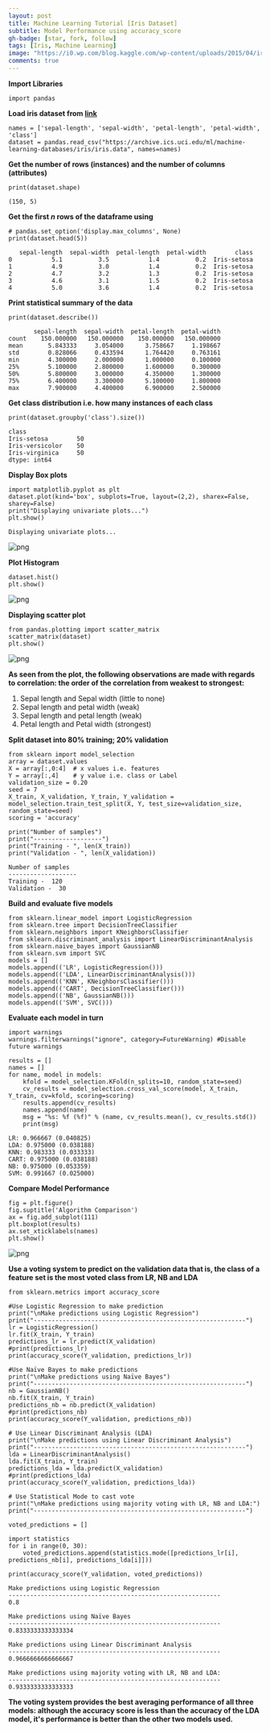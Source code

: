 ```yaml
---
layout: post
title: Machine Learning Tutorial [Iris Dataset]
subtitle: Model Performance using accuracy_score
gh-badge: [star, fork, follow]
tags: [Iris, Machine Learning]
image: "https://i0.wp.com/blog.kaggle.com/wp-content/uploads/2015/04/iris_petal_sepal.png"
comments: true
---
```


**Import Libraries**


```
import pandas
```

**Load iris dataset from [link](https://archive.ics.uci.edu/ml/machine-learning-databases/iris/iris.data)**


```
names = ['sepal-length', 'sepal-width', 'petal-length', 'petal-width', 'class']
dataset = pandas.read_csv("https://archive.ics.uci.edu/ml/machine-learning-databases/iris/iris.data", names=names)
```

**Get the number of rows (instances) and the number of columns (attributes)**





```
print(dataset.shape)
```

    (150, 5)
    

**Get the first _n_ rows of the dataframe using**


```
# pandas.set_option('display.max_columns', None) 
print(dataset.head(5))
```

       sepal-length  sepal-width  petal-length  petal-width        class
    0           5.1          3.5           1.4          0.2  Iris-setosa
    1           4.9          3.0           1.4          0.2  Iris-setosa
    2           4.7          3.2           1.3          0.2  Iris-setosa
    3           4.6          3.1           1.5          0.2  Iris-setosa
    4           5.0          3.6           1.4          0.2  Iris-setosa
    

**Print statistical summary of the data**



```
print(dataset.describe())
```

           sepal-length  sepal-width  petal-length  petal-width
    count    150.000000   150.000000    150.000000   150.000000
    mean       5.843333     3.054000      3.758667     1.198667
    std        0.828066     0.433594      1.764420     0.763161
    min        4.300000     2.000000      1.000000     0.100000
    25%        5.100000     2.800000      1.600000     0.300000
    50%        5.800000     3.000000      4.350000     1.300000
    75%        6.400000     3.300000      5.100000     1.800000
    max        7.900000     4.400000      6.900000     2.500000
    

**Get class distribution i.e. how many instances of each class**


```
print(dataset.groupby('class').size())
```

    class
    Iris-setosa        50
    Iris-versicolor    50
    Iris-virginica     50
    dtype: int64
    

**Display Box plots**


```
import matplotlib.pyplot as plt
dataset.plot(kind='box', subplots=True, layout=(2,2), sharex=False, sharey=False)
print("Displaying univariate plots...")
plt.show()
```

    Displaying univariate plots...
    


![png](https://github.com/emichris/emichris.github.io/blob/master/img/Iris_Data_14_1.png?raw=true)


**Plot Histogram**


```
dataset.hist()
plt.show()
```


![png](https://github.com/emichris/emichris.github.io/blob/master/img/Iris_Data_16_0.png?raw=true)


**Displaying scatter plot**


```
from pandas.plotting import scatter_matrix
scatter_matrix(dataset)
plt.show()
```


![png](https://github.com/emichris/emichris.github.io/blob/master/img/Iris_Data_18_0.png)


**As seen from the plot, the following observations are made with regards to correlation: the order of the correlation from weakest to strongest:**
1.   Sepal length and Sepal width (little to none)  
2.   Sepal length and petal width (weak)  
1.   Sepal length and petal length (weak)  
2.   Petal length and Petal width (strongest)  

**Split dataset into 80% training; 20% validation**


```
from sklearn import model_selection
array = dataset.values
X = array[:,0:4]  # x values i.e. features
Y = array[:,4]    # y value i.e. class or Label
validation_size = 0.20
seed = 7
X_train, X_validation, Y_train, Y_validation = model_selection.train_test_split(X, Y, test_size=validation_size, random_state=seed)
scoring = 'accuracy'

print("Number of samples")
print("-------------------")
print("Training - ", len(X_train))
print("Validation - ", len(X_validation))
```

    Number of samples
    -------------------
    Training -  120
    Validation -  30
    

**Build and evaluate five models**


```
from sklearn.linear_model import LogisticRegression
from sklearn.tree import DecisionTreeClassifier
from sklearn.neighbors import KNeighborsClassifier
from sklearn.discriminant_analysis import LinearDiscriminantAnalysis
from sklearn.naive_bayes import GaussianNB
from sklearn.svm import SVC
models = []
models.append(('LR', LogisticRegression()))
models.append(('LDA', LinearDiscriminantAnalysis()))
models.append(('KNN', KNeighborsClassifier()))
models.append(('CART', DecisionTreeClassifier()))
models.append(('NB', GaussianNB()))
models.append(('SVM', SVC()))
```

**Evaluate each model in turn**


```
import warnings
warnings.filterwarnings("ignore", category=FutureWarning) #Disable future warnings

results = []
names = []
for name, model in models:
	kfold = model_selection.KFold(n_splits=10, random_state=seed)
	cv_results = model_selection.cross_val_score(model, X_train, Y_train, cv=kfold, scoring=scoring)
	results.append(cv_results)
	names.append(name)
	msg = "%s: %f (%f)" % (name, cv_results.mean(), cv_results.std())
	print(msg)
```

    LR: 0.966667 (0.040825)
    LDA: 0.975000 (0.038188)
    KNN: 0.983333 (0.033333)
    CART: 0.975000 (0.038188)
    NB: 0.975000 (0.053359)
    SVM: 0.991667 (0.025000)
    

**Compare Model Performance**


```
fig = plt.figure()
fig.suptitle('Algorithm Comparison')
ax = fig.add_subplot(111)
plt.boxplot(results)
ax.set_xticklabels(names)
plt.show()
```


![png](https://github.com/emichris/emichris.github.io/blob/master/img/Iris_Data_27_0.png?raw=true)


**Use a voting system to predict on the validation data that is, the class of a feature set is the most voted class from LR, NB and LDA**


```
from sklearn.metrics import accuracy_score

#Use Logistic Regression to make prediction
print("\nMake predictions using Logistic Regression")
print("-----------------------------------------------------------")
lr = LogisticRegression()
lr.fit(X_train, Y_train)
predictions_lr = lr.predict(X_validation)
#print(predictions_lr)
print(accuracy_score(Y_validation, predictions_lr))

#Use Naïve Bayes to make predictions
print("\nMake predictions using Naïve Bayes")
print("-----------------------------------------------------------")
nb = GaussianNB()
nb.fit(X_train, Y_train)
predictions_nb = nb.predict(X_validation)
#print(predictions_nb)
print(accuracy_score(Y_validation, predictions_nb))

# Use Linear Discriminant Analysis (LDA)
print("\nMake predictions using Linear Discriminant Analysis")
print("-----------------------------------------------------------")
lda = LinearDiscriminantAnalysis()
lda.fit(X_train, Y_train)
predictions_lda = lda.predict(X_validation)
#print(predictions_lda)
print(accuracy_score(Y_validation, predictions_lda))

# Use Statistical Mode to cast vote
print("\nMake predictions using majority voting with LR, NB and LDA:")
print("-----------------------------------------------------------")

voted_predictions = []

import statistics
for i in range(0, 30):
    voted_predictions.append(statistics.mode([predictions_lr[i], predictions_nb[i], predictions_lda[i]]))

print(accuracy_score(Y_validation, voted_predictions))

```

    
    Make predictions using Logistic Regression
    -----------------------------------------------------------
    0.8
    
    Make predictions using Naïve Bayes
    -----------------------------------------------------------
    0.8333333333333334
    
    Make predictions using Linear Discriminant Analysis
    -----------------------------------------------------------
    0.9666666666666667
    
    Make predictions using majority voting with LR, NB and LDA:
    -----------------------------------------------------------
    0.9333333333333333
    

**The voting system provides the best averaging performance of all three models: although the accuracy score is less than the accuracy of the LDA model, it's performance is better than the other two models used.**
